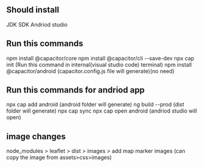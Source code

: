 
## Should install 
JDK
SDK
Andriod studio

## Run this commands
npm install @capacitor/core
npm install @capacitor/cli --save-dev
npx cap init  (Run this command in internal(visual studio code) terminal)
npm install @capacitor/android (capacitor.config.js file will generate)(no need)

## Run this commands for andriod app 
npx cap add android (android folder will generate)
ng build --prod  (dist folder will generate)
npx cap sync
npx cap open android  (andriod studio will open)

## image changes 
node_modules > leaflet > dist > images > add map marker images (can copy the image from assets>css>images)


